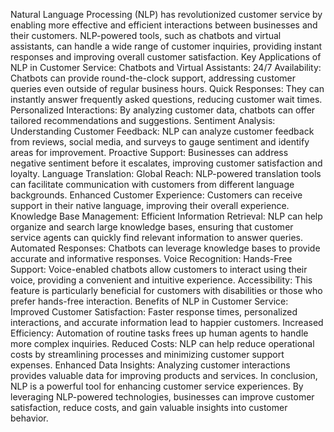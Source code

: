 Natural Language Processing (NLP) has revolutionized customer service by enabling more effective and efficient interactions between businesses and their customers. NLP-powered tools, such as chatbots and virtual assistants, can handle a wide range of customer inquiries, providing instant responses and improving overall customer satisfaction.
Key Applications of NLP in Customer Service:
Chatbots and Virtual Assistants:
24/7 Availability: Chatbots can provide round-the-clock support, addressing customer queries even outside of regular business hours.
Quick Responses: They can instantly answer frequently asked questions, reducing customer wait times.
Personalized Interactions: By analyzing customer data, chatbots can offer tailored recommendations and suggestions.
Sentiment Analysis:
Understanding Customer Feedback: NLP can analyze customer feedback from reviews, social media, and surveys to gauge sentiment and identify areas for improvement.
Proactive Support: Businesses can address negative sentiment before it escalates, improving customer satisfaction and loyalty.
Language Translation:
Global Reach: NLP-powered translation tools can facilitate communication with customers from different language backgrounds.
Enhanced Customer Experience: Customers can receive support in their native language, improving their overall experience.
Knowledge Base Management:
Efficient Information Retrieval: NLP can help organize and search large knowledge bases, ensuring that customer service agents can quickly find relevant information to answer queries.
Automated Responses: Chatbots can leverage knowledge bases to provide accurate and informative responses.
Voice Recognition:
Hands-Free Support: Voice-enabled chatbots allow customers to interact using their voice, providing a convenient and intuitive experience.
Accessibility: This feature is particularly beneficial for customers with disabilities or those who prefer hands-free interaction.
Benefits of NLP in Customer Service:
Improved Customer Satisfaction: Faster response times, personalized interactions, and accurate information lead to happier customers.
Increased Efficiency: Automation of routine tasks frees up human agents to handle more complex inquiries.
Reduced Costs: NLP can help reduce operational costs by streamlining processes and minimizing customer support expenses.
Enhanced Data Insights: Analyzing customer interactions provides valuable data for improving products and services.
In conclusion, NLP is a powerful tool for enhancing customer service experiences. By leveraging NLP-powered technologies, businesses can improve customer satisfaction, reduce costs, and gain valuable insights into customer behavior.
